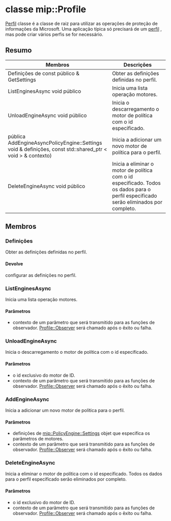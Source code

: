 # <a name="class-mipprofile"></a>classe mip::Profile 
[Perfil](#classmip_1_1_profile) classe é a classe de raiz para utilizar as operações de proteção de informações da Microsoft. Uma aplicação típica só precisará de um [perfil](#classmip_1_1_profile) , mas pode criar vários perfis se for necessário.
## <a name="summary"></a>Resumo
 Membros                        | Descrições                                
--------------------------------|---------------------------------------------
Definições de const público & GetSettings | Obter as definições definidas no perfil.
ListEnginesAsync void público | Inicia uma lista operação motores.
UnloadEngineAsync void público | Inicia o descarregamento o motor de política com o id especificado.
pública AddEngineAsyncPolicyEngine::Settings void & definições, const std::shared_ptr < void > & contexto) | Inicia a adicionar um novo motor de política para o perfil.
DeleteEngineAsync void público | Inicia a eliminar o motor de política com o id especificado. Todos os dados para o perfil especificado serão eliminados por completo.
## <a name="members"></a>Membros
### <a name="settings"></a>Definições
Obter as definições definidas no perfil.
#### <a name="returns"></a>Devolve
configurar as definições no perfil.
### <a name="listenginesasync"></a>ListEnginesAsync
Inicia uma lista operação motores.
#### <a name="parameters"></a>Parâmetros
* contexto de um parâmetro que será transmitido para as funções de observador. 
[Profile::Observer](#classmip_1_1_profile_1_1_observer) será chamado após o êxito ou falha.
### <a name="unloadengineasync"></a>UnloadEngineAsync
Inicia o descarregamento o motor de política com o id especificado.
#### <a name="parameters"></a>Parâmetros
* o id exclusivo do motor de ID. 
* contexto de um parâmetro que será transmitido para as funções de observador. 
[Profile::Observer](#classmip_1_1_profile_1_1_observer) será chamado após o êxito ou falha.
### <a name="addengineasync"></a>AddEngineAsync
Inicia a adicionar um novo motor de política para o perfil.
#### <a name="parameters"></a>Parâmetros
* definições de [mip::PolicyEngine::Settings](#classmip_1_1_policy_engine_1_1_settings) objet que especifica os parâmetros de motores. 
* contexto de um parâmetro que será transmitido para as funções de observador. 
[Profile::Observer](#classmip_1_1_profile_1_1_observer) será chamado após o êxito ou falha.
### <a name="deleteengineasync"></a>DeleteEngineAsync
Inicia a eliminar o motor de política com o id especificado. Todos os dados para o perfil especificado serão eliminados por completo.
#### <a name="parameters"></a>Parâmetros
* o id exclusivo do motor de ID. 
* contexto de um parâmetro que será transmitido para as funções de observador. 
[Profile::Observer](#classmip_1_1_profile_1_1_observer) será chamado após o êxito ou falha.